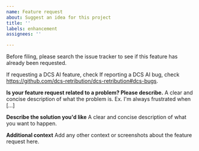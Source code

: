 ```yaml
---
name: Feature request
about: Suggest an idea for this project
title: ''
labels: enhancement
assignees: ''

---
```


Before filing, please search the issue tracker to see if this feature has already been requested.

If requesting a DCS AI feature, check If reporting a DCS AI bug, check https://github.com/dcs-retribution/dcs-retribution#dcs-bugs.

**Is your feature request related to a problem? Please describe.**
A clear and concise description of what the problem is. Ex. I'm always frustrated when [...]

**Describe the solution you'd like**
A clear and concise description of what you want to happen.

**Additional context**
Add any other context or screenshots about the feature request here.
